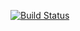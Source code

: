 [![Build Status](https://api.travis-ci.org/scream7/ci-test.svg?branch=master)](https://travis-ci.org/scream7/ci-test)